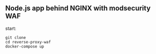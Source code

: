 ## Node.js app behind NGINX with modsecurity WAF

start:
```
git clone
cd reverse-proxy-waf
docker-compose up
```
 